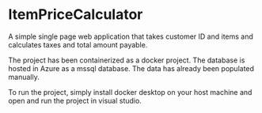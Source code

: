 # ItemPriceCalculator

A simple single page web application that takes customer ID and items and calculates taxes and total amount payable.

The project has been containerized as a docker project.
The database is hosted in Azure as a mssql database.
The data has already been populated manually.

To run the project, simply install docker desktop on your host machine and open and run the project in visual studio.

